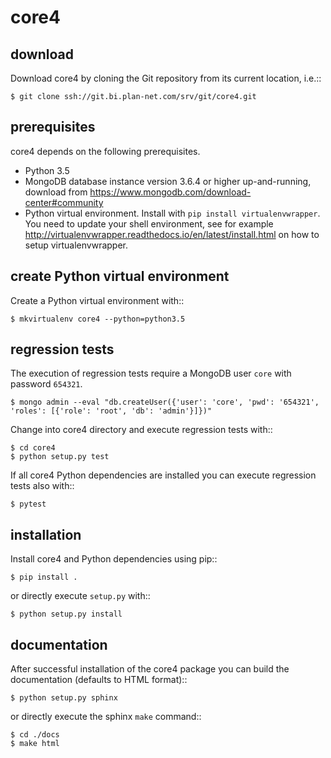 core4
===== 

download
--------

Download core4 by cloning the Git repository from its current location, i.e.::

    $ git clone ssh://git.bi.plan-net.com/srv/git/core4.git


prerequisites 
-------------
core4 depends on the following prerequisites.


* Python 3.5
* MongoDB database instance version 3.6.4 or higher up-and-running, 
  download from https://www.mongodb.com/download-center#community
* Python virtual environment. Install with ``pip install virtualenvwrapper``. 
  You need to update your shell environment, see for example
  http://virtualenvwrapper.readthedocs.io/en/latest/install.html on how to
  setup virtualenvwrapper.


create Python virtual environment
---------------------------------

Create a Python virtual environment with::

    $ mkvirtualenv core4 --python=python3.5
    

regression tests
----------------

The execution of regression tests require a MongoDB user ``core`` with password
``654321``.

    $ mongo admin --eval "db.createUser({'user': 'core', 'pwd': '654321', 'roles': [{'role': 'root', 'db': 'admin'}]})"

Change into core4 directory and execute regression tests with::

    $ cd core4
    $ python setup.py test

If all core4 Python dependencies are installed you can execute regression tests
also with::

    $ pytest
    

installation
------------

Install core4 and Python dependencies using pip::

    $ pip install .
    

or directly execute  ``setup.py`` with::

    $ python setup.py install


documentation
-------------

After successful installation of the core4 package you can build the
documentation (defaults to HTML format)::

    $ python setup.py sphinx
    
or directly execute the sphinx ``make`` command::

    $ cd ./docs
    $ make html

